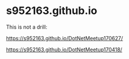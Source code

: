 # s952163.github.io
This is not a drill:

https://s952163.github.io/DotNetMeetup170627/  

https://s952163.github.io/DotNetMeetup170418/
